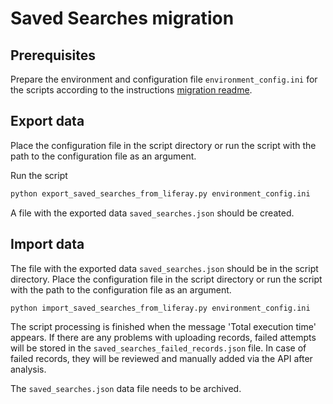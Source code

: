 # Saved Searches migration

## Prerequisites

Prepare the environment and configuration file `environment_config.ini` for the scripts according to the instructions [migration readme](../../README.md).

## Export data

Place the configuration file in the script directory or run the script with the path to the configuration file as an argument.

Run the script
```sh
python export_saved_searches_from_liferay.py environment_config.ini
```

A file with the exported data `saved_searches.json` should be created.

## Import data

The file with the exported data `saved_searches.json` should be in the script directory.
Place the configuration file in the script directory or run the script with the path to the configuration file as an argument.

```sh
python import_saved_searches_from_liferay.py environment_config.ini
```

The script processing is finished when the message 'Total execution time' appears.
If there are any problems with uploading records, failed attempts will be stored in the `saved_searches_failed_records.json` file.
In case of failed records, they will be reviewed and manually added via the API after analysis.

The `saved_searches.json` data file needs to be archived.
